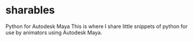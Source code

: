 # sharables
Python for Autodesk Maya
This is where I share little snippets of python for use by animators using Autodesk Maya.  
